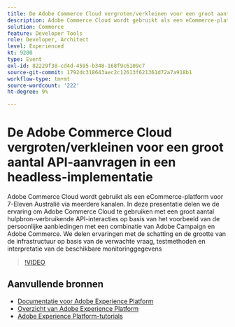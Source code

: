 ```yaml
---
title: De Adobe Commerce Cloud vergroten/verkleinen voor een groot aantal API-aanvragen in een headless-implementatie
description: Adobe Commerce Cloud wordt gebruikt als een eCommerce-platform voor 7-Eleven Australië via meerdere kanalen. In deze presentatie delen we de ervaring om Adobe Commerce Cloud te gebruiken met een groot aantal hulpbron-verbruikende API-interacties op basis van het voorbeeld van de persoonlijke aanbiedingen met een combinatie van Adobe Campaign en Adobe Commerce. We delen ervaringen met het schatten en inschatten van de infrastructuur op basis van de verwachte vraag, testmethoden en interpretatie van de beschikbare monitoringgegevens.
solution: Commerce
feature: Developer Tools
role: Developer, Architect
level: Experienced
kt: 9200
type: Event
exl-id: 82229f38-cd4d-4595-b348-168f9c6109c7
source-git-commit: 1792dc318643aec2c12613f621361d72a7a918b1
workflow-type: tm+mt
source-wordcount: '222'
ht-degree: 9%

---
```


# De Adobe Commerce Cloud vergroten/verkleinen voor een groot aantal API-aanvragen in een headless-implementatie

Adobe Commerce Cloud wordt gebruikt als een eCommerce-platform voor 7-Eleven Australië via meerdere kanalen. In deze presentatie delen we de ervaring om Adobe Commerce Cloud te gebruiken met een groot aantal hulpbron-verbruikende API-interacties op basis van het voorbeeld van de persoonlijke aanbiedingen met een combinatie van Adobe Campaign en Adobe Commerce. We delen ervaringen met de schatting en de grootte van de infrastructuur op basis van de verwachte vraag, testmethoden en interpretatie van de beschikbare monitoringgegevens

>[!VIDEO](https://video.tv.adobe.com/v/337726/?quality=12&learn=on&hidetitle=true)

## Aanvullende bronnen

- [Documentatie voor Adobe Experience Platform](https://experienceleague.adobe.com/docs/experience-platform.html)
- [Overzicht van Adobe Experience Platform](https://experienceleague.adobe.com/docs/experience-platform/landing/home.html)
- [Adobe Experience Platform-tutorials](https://experienceleague.adobe.com/docs/platform-learn/tutorials/overview.html?lang=nl)
